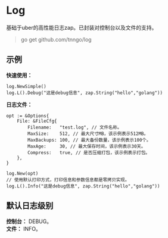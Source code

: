 # Log

基础于uber的高性能日志zap。已封装对控制台以及文件的支持。

> go get github.com/tnngo/log

## 示例

**快速使用：**

``` golang
log.NewSimple()
log.L().Debug("这是debug信息", zap.String("hello","golang"))
```

**日志文件：**
``` golang
opt := &Options{
	File: &FileCfg{
		Filename:   "test.log", // 文件名称。
		MaxSize:    512, // 最大尺寸MB，该示例表示512MB。
		MaxBackups: 100, // 最大备份数量，该示例表示100个。
		MaxAge:     30, // 最大保存时间，该示例表示30天。
		Compress:   true, // 是否压缩打包，该示例表示打包。
	},
}

log.New(opt)
// 使用默认打印方式，打印信息和参数信息都是零拷贝实现。
log.L().Info("这是debug信息", zap.String("hello","golang"))
```

## 默认日志级别

**控制台：** DEBUG。  
**文件：** INFO。
